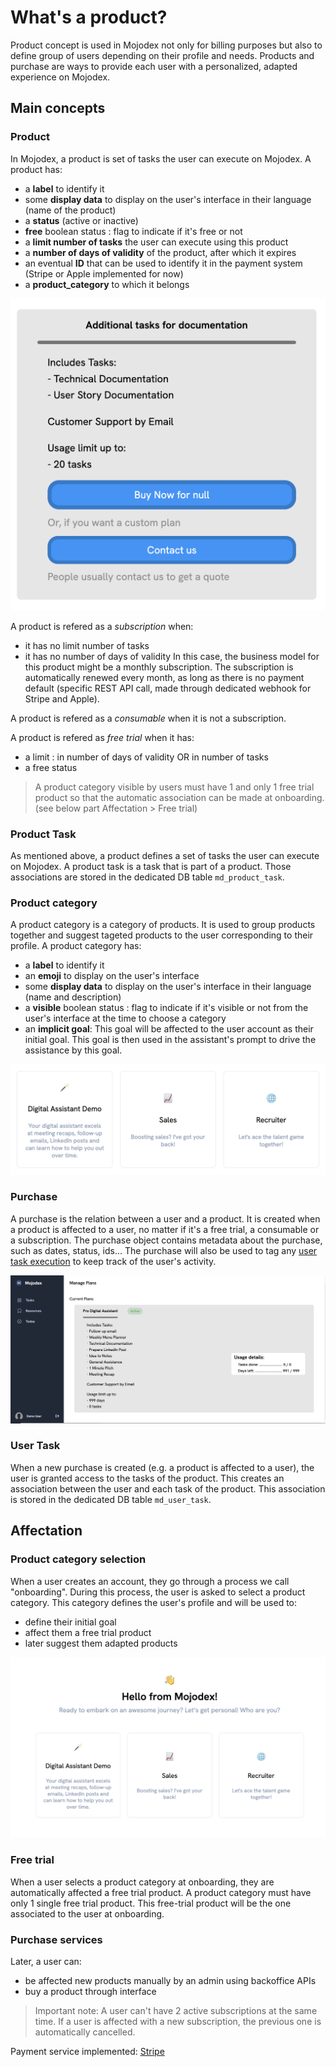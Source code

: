 # What's a product?

Product concept is used in Mojodex not only for billing purposes but also to define group of users depending on their profile and needs. Products and purchase are ways to provide each user with a personalized, adapted experience on Mojodex.

## Main concepts

### Product
In Mojodex, a product is set of tasks the user can execute on Mojodex.
A product has:

- a **label** to identify it
- some **display data** to display on the user's interface in their language (name of the product)
- a **status** (active or inactive)
- **free** boolean status : flag to indicate if it's free or not
- a **limit number of tasks** the user can execute using this product
- a **number of days of validity** of the product, after which it expires
- an eventual **ID** that can be used to identify it in the payment system (Stripe or Apple implemented for now)
- a **product_category** to which it belongs

![purchasable_product](../../images/products/purchasable_product.png)

A product is refered as a *subscription* when:
- it has no limit number of tasks
- it has no number of days of validity
In this case, the business model for this product might be a monthly subscription. The subscription is automatically renewed every month, as long as there is no payment default (specific REST API call, made through dedicated webhook for Stripe and Apple).

A product is refered as a *consumable* when it is not a subscription.

A product is refered as *free trial* when it has:
- a limit : in number of days of validity OR in number of tasks
- a free status
> A product category visible by users must have 1 and only 1 free trial product so that the automatic association can be made at onboarding. (see below part Affectation > Free trial)

### Product Task
As mentioned above, a product defines a set of tasks the user can execute on Mojodex. A product task is a task that is part of a product. Those associations are stored in the dedicated DB table `md_product_task`.

### Product category
A product category is a category of products. It is used to group products together and suggest tageted products to the user corresponding to their profile.
A product category has:
- a **label** to identify it
- an **emoji** to display on the user's interface
- some **display data** to display on the user's interface in their language (name and description)
- a **visible** boolean status : flag to indicate if it's visible or not from the user's interface at the time to choose a category
- an **implicit goal**: This goal will be affected to the user account as their initial goal. This goal is then used in the assistant's prompt to drive the assistance by this goal.

![product_categories](../../images/products/product_categories.png)

### Purchase
A purchase is the relation between a user and a product. It is created when a product is affected to a user, no matter if it's a free trial, a consumable or a subscription.
The purchase object contains metadata about the purchase, such as dates, status, ids...
The purchase will also be used to tag any [user task execution](../tasks/execute_task.md) to keep track of the user's activity.

![manage_plans_page](../../images/products/manage_plans_page.png)

### User Task
When a new purchase is created (e.g. a product is affected to a user), the user is granted access to the tasks of the product. This creates an association between the user and each task of the product. This association is stored in the dedicated DB table `md_user_task`.

## Affectation

### Product category selection
When a user creates an account, they go through a process we call "onboarding". During this process, the user is asked to select a product category. This category defines the user's profile and will be used to:
- define their initial goal
- affect them a free trial product
- later suggest them adapted products

![onboarding_product_categories](../../images/products/onboarding_categories.png)

### Free trial
When a user selects a product category at onboarding, they are automatically affected a free trial product.
A product category must have only 1 single free trial product. This free-trial product will be the one associated to the user at onboarding.

### Purchase services
Later, a user can:
- be affected new products manually by an admin using backoffice APIs
- buy a product through interface

> Important note: A user can't have 2 active subscriptions at the same time. If a user is affected with a new subscription, the previous one is automatically cancelled.

Payment service implemented: [Stripe](https://stripe.com)